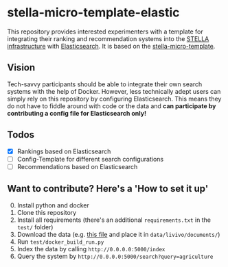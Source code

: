 # stella-micro-template-elastic

This repository provides interested experimenters with a template for integrating their ranking and recommendation systems into the [STELLA infrastructure](https://stella-project.org/) with [Elasticsearch](https://www.elastic.co). It is based on the [stella-micro-template](https://github.com/stella-project/stella-micro-template).

## Vision

Tech-savvy participants should be able to integrate their own search systems with the help of Docker. However, less technically adept users can simply rely on this repository by configuring Elasticsearch. This means they do not have to fiddle around with code or the data and **can participate by contributing a config file for Elasticsearch only!**

## Todos

- [x] Rankings based on Elasticsearch
- [ ] Config-Template for different search configurations
- [ ] Recommendations based on Elasticsearch 

## Want to contribute? Here's a 'How to set it up'

0. Install python and docker
1. Clone this repository
2. Install all requirements (there's an additional `requirements.txt` in the `test/` folder)
3. Download the data (e.g. [this file]() and place it in `data/livivo/documents/`)
4. Run `test/docker_build_run.py`
5. Index the data by calling `http://0.0.0.0:5000/index`
6. Query the system by `http://0.0.0.0:5000/search?query=agriculture`
